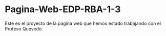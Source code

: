 # Pagina-Web-EDP-RBA-1-3
Este es el proyecto de la pagina web que hemos estado trabajando con el Profeso Quevedo.
